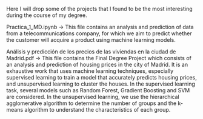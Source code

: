 
Here I will drop some of the projects that I found to be the most interesting during the course of my degree. 

Practica_1_MD.ipynb -> This file contains an analysis and prediction of data from a telecommunications company, for which we aim to predict whether the customer will acquire a product using machine learning models.

Análisis y predicción de los precios de las viviendas en la ciudad de Madrid.pdf -> This file contains the Final Degree Project which consists of an analysis and prediction of housing prices in the city of Madrid. It is an exhaustive work that uses machine learning techniques, especially supervised learning to train a model that accurately predicts housing prices, and unsupervised learning to cluster the houses. In the supervised learning task, several models such as Random Forest, Gradient Boosting and SVM are considered. In the unsupervised learning, we use the hierarchical agglomerative algorithm to determine the number of groups and the k-means algorithm to understand the characteristics of each group. 
